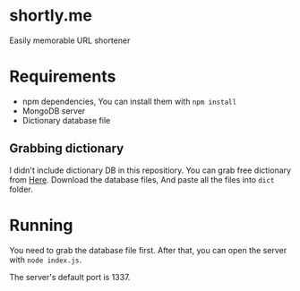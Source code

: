 # shortly.me
Easily memorable URL shortener

# Requirements
- npm dependencies, You can install them with ```npm install```
- MongoDB server
- Dictionary database file

## Grabbing dictionary
I didn't include dictionary DB in this repositiory.
You can grab free dictionary from [Here](http://wordnet.princeton.edu/wordnet/download/current-version/).
Download the database files, And paste all the files into ```dict``` folder.

# Running
You need to grab the database file first. After that, you can open the server
with ```node index.js```.

The server's default port is 1337.
